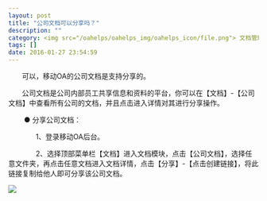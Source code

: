 ```yaml
---
layout: post
title: "公司文档可以分享吗？"
description: ""
category: <img src="/oahelps/oahelps_img/oahelps_icon/file.png"> 文档管理与使用
tags: []
date: 2016-01-27 23:54:59
---
```

&#160; &#160; &#160; &#160;可以，移动OA的公司文档是支持分享的。

&#160; &#160; &#160; &#160;公司文档是公司内部员工共享信息和资料的平台，你可以在【文档】-【公司文档】中查看所有公司的文档，并且点击进入详情对其进行分享操作。

&#160; &#160; &#160; &#160; ● 分享公司文档：

&#160; &#160; &#160; &#160;&#160; &#160; &#160; &#160;1、登录移动OA后台。

&#160; &#160; &#160; &#160;&#160; &#160; &#160; &#160;2、选择顶部菜单栏【文档】进入文档模块，点击【公司文档】，选择任意文件夹，再点击任意文档进入文档详情，点击【分享】-【点击创建链接】，将此链接复制给他人即可分享该公司文档。

![](../../../../../../../../oahelps_img/wendang_9.png)